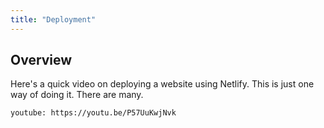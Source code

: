 ```yaml
---
title: "Deployment"
---
```


## Overview
Here's a quick video on deploying a website using Netlify. This is just one way of doing it. There are many.

`youtube: https://youtu.be/P57UuKwjNvk`
